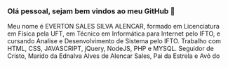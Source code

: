 ### Olá pessoal, sejam bem vindos ao meu GitHub 👋

Meu nome é EVERTON SALES SILVA ALENCAR, formado em Licenciatura em Física pela UFT, em Técnico em Informática para Internet pelo IFTO, e cursando Analise e Desenvolvimento de Sistema pelo IFTO. 
Trabalho com HTML, CSS, JAVASCRIPT, jQuery, NodeJS, PHP e MYSQL. 
Seguidor de Cristo, Marido da Ednalva Alves de Alencar Sales, Pai da Estrela e Avô do 
